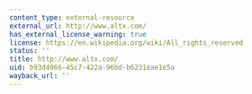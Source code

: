 ```yaml
---
content_type: external-resource
external_url: http://www.altx.com/
has_external_license_warning: true
license: https://en.wikipedia.org/wiki/All_rights_reserved
status: ''
title: http://www.altx.com/
uid: b93d4966-45c7-422a-96bd-b6231eae1e5a
wayback_url: ''
---
```


